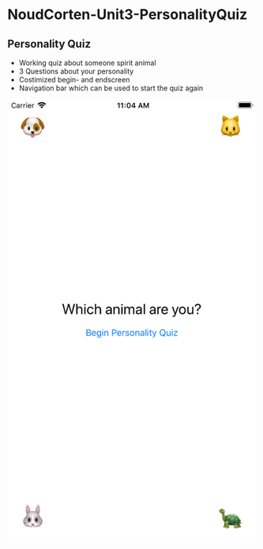 # NoudCorten-Unit3-PersonalityQuiz

## Personality Quiz
* Working quiz about someone spirit animal
* 3 Questions about your personality
* Costimized begin- and endscreen
* Navigation bar which can be used to start the quiz again

![Personality Quiz](https://github.com/noudcorten/NoudCorten-Unit3-PersonalityQuiz/blob/master/PersonalityQuiz.png)

